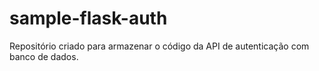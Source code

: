 # sample-flask-auth


Repositório criado para armazenar o código da API de autenticação com banco de dados.